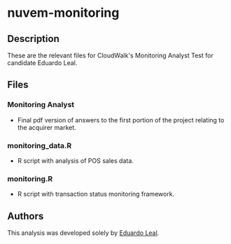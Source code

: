 # nuvem-monitoring

## Description

These are the relevant files for CloudWalk's Monitoring Analyst Test for candidate Eduardo Leal.

## Files

### Monitoring Analyst

* Final pdf version of answers to the first portion of the project relating to the acquirer market.

### monitoring_data.R

* R script with analysis of POS sales data.

### monitoring.R

* R script with transaction status monitoring framework. 

## Authors

This analysis was developed solely by [Eduardo Leal](mailto:eduardo.leal@aya.yale.edu).
